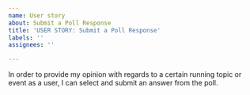 ```yaml
---
name: User story
about: Submit a Poll Response
title: 'USER STORY: Submit a Poll Response'
labels: ''
assignees: ''

---
```


In order to provide my opinion with regards to a certain running topic or event as a user, I can select and submit an answer from the poll.
